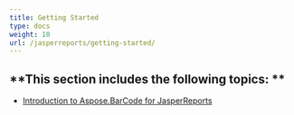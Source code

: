 ```yaml
---
title: Getting Started
type: docs
weight: 10
url: /jasperreports/getting-started/
---
```


**This section includes the following topics: 
**
----------------------------------------------
- [Introduction to Aspose.BarCode for JasperReports](/barcode/jasperreports/introduction-to-aspose-barcode-for-jasperreports-html/) 
